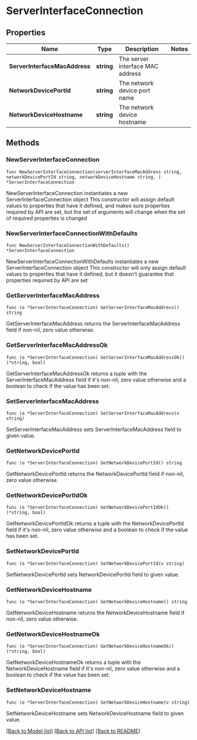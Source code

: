 # ServerInterfaceConnection

## Properties

Name | Type | Description | Notes
------------ | ------------- | ------------- | -------------
**ServerInterfaceMacAddress** | **string** | The server interface MAC address | 
**NetworkDevicePortId** | **string** | The network device port name | 
**NetworkDeviceHostname** | **string** | The network device hostname | 

## Methods

### NewServerInterfaceConnection

`func NewServerInterfaceConnection(serverInterfaceMacAddress string, networkDevicePortId string, networkDeviceHostname string, ) *ServerInterfaceConnection`

NewServerInterfaceConnection instantiates a new ServerInterfaceConnection object
This constructor will assign default values to properties that have it defined,
and makes sure properties required by API are set, but the set of arguments
will change when the set of required properties is changed

### NewServerInterfaceConnectionWithDefaults

`func NewServerInterfaceConnectionWithDefaults() *ServerInterfaceConnection`

NewServerInterfaceConnectionWithDefaults instantiates a new ServerInterfaceConnection object
This constructor will only assign default values to properties that have it defined,
but it doesn't guarantee that properties required by API are set

### GetServerInterfaceMacAddress

`func (o *ServerInterfaceConnection) GetServerInterfaceMacAddress() string`

GetServerInterfaceMacAddress returns the ServerInterfaceMacAddress field if non-nil, zero value otherwise.

### GetServerInterfaceMacAddressOk

`func (o *ServerInterfaceConnection) GetServerInterfaceMacAddressOk() (*string, bool)`

GetServerInterfaceMacAddressOk returns a tuple with the ServerInterfaceMacAddress field if it's non-nil, zero value otherwise
and a boolean to check if the value has been set.

### SetServerInterfaceMacAddress

`func (o *ServerInterfaceConnection) SetServerInterfaceMacAddress(v string)`

SetServerInterfaceMacAddress sets ServerInterfaceMacAddress field to given value.


### GetNetworkDevicePortId

`func (o *ServerInterfaceConnection) GetNetworkDevicePortId() string`

GetNetworkDevicePortId returns the NetworkDevicePortId field if non-nil, zero value otherwise.

### GetNetworkDevicePortIdOk

`func (o *ServerInterfaceConnection) GetNetworkDevicePortIdOk() (*string, bool)`

GetNetworkDevicePortIdOk returns a tuple with the NetworkDevicePortId field if it's non-nil, zero value otherwise
and a boolean to check if the value has been set.

### SetNetworkDevicePortId

`func (o *ServerInterfaceConnection) SetNetworkDevicePortId(v string)`

SetNetworkDevicePortId sets NetworkDevicePortId field to given value.


### GetNetworkDeviceHostname

`func (o *ServerInterfaceConnection) GetNetworkDeviceHostname() string`

GetNetworkDeviceHostname returns the NetworkDeviceHostname field if non-nil, zero value otherwise.

### GetNetworkDeviceHostnameOk

`func (o *ServerInterfaceConnection) GetNetworkDeviceHostnameOk() (*string, bool)`

GetNetworkDeviceHostnameOk returns a tuple with the NetworkDeviceHostname field if it's non-nil, zero value otherwise
and a boolean to check if the value has been set.

### SetNetworkDeviceHostname

`func (o *ServerInterfaceConnection) SetNetworkDeviceHostname(v string)`

SetNetworkDeviceHostname sets NetworkDeviceHostname field to given value.



[[Back to Model list]](../README.md#documentation-for-models) [[Back to API list]](../README.md#documentation-for-api-endpoints) [[Back to README]](../README.md)


